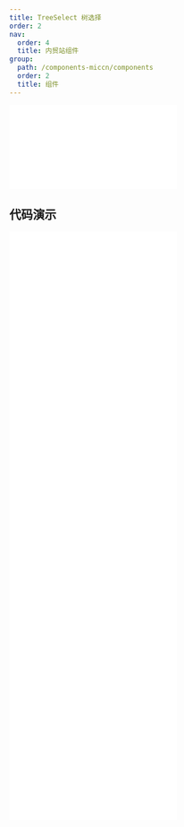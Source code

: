```yaml
---
title: TreeSelect 树选择
order: 2
nav:
  order: 4
  title: 内贸站组件
group:
  path: /components-miccn/components
  order: 2
  title: 组件
---
```


<div>
<embed src="@docs-common/tree-select/index.md"></embed>
</div>
        
## 代码演示

<Row gutter=8>

  <Col span=12>
    
  <div class="code-box"><embed src="@abiz-rc-miccn/tree-select/demo/async-tree-select-miccn.md"></embed></div>
          
  <div class="code-box"><embed src="@abiz-rc-miccn/tree-select/demo/checkable-tree-select-miccn.md"></embed></div>
          
  <div class="code-box"><embed src="@abiz-rc-miccn/tree-select/demo/suffix-tree-select-miccn.md"></embed></div>
          
  </Col>
          
  <Col span=12>
    
  <div class="code-box"><embed src="@abiz-rc-miccn/tree-select/demo/basic-tree-select-miccn.md"></embed></div>
          
  <div class="code-box"><embed src="@abiz-rc-miccn/tree-select/demo/multiple-tree-select-miccn.md"></embed></div>
          
  <div class="code-box"><embed src="@abiz-rc-miccn/tree-select/demo/treeData-tree-select-miccn.md"></embed></div>
          
  </Col>
          
</Row>
        
<div><embed src="@docs-common/tree-select/index-api.md"></embed><div>
        